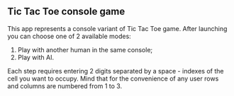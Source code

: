## Tic Tac Toe console game

This app represents a console variant of Tic Tac Toe game.
After launching you can choose one of 2 available modes:
1. Play with another human in the same console;
2. Play with AI.

Each step requires entering 2 digits separated by a space - indexes of the cell you want to occupy.
Mind that for the convenience of any user rows and columns are numbered from 1 to 3.